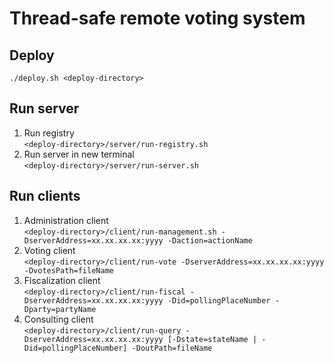 # Thread-safe remote voting system

## Deploy
`./deploy.sh <deploy-directory>`
## Run server
1. Run registry\
`<deploy-directory>/server/run-registry.sh`
2. Run server in new terminal\
`<deploy-directory>/server/run-server.sh`
## Run clients
1. Administration client\
`<deploy-directory>/client/run-management.sh -DserverAddress=xx.xx.xx.xx:yyyy -Daction=actionName`
2. Voting client\
`<deploy-directory>/client/run-vote -DserverAddress=xx.xx.xx.xx:yyyy -DvotesPath=fileName`
3. Fiscalization client\
`<deploy-directory>/client/run-fiscal -DserverAddress=xx.xx.xx.xx:yyyy -Did=pollingPlaceNumber
 -Dparty=partyName`
4. Consulting client\
`<deploy-directory>/client/run-query -DserverAddress=xx.xx.xx.xx:yyyy [-Dstate=stateName |
 -Did=pollingPlaceNumber] -DoutPath=fileName`

